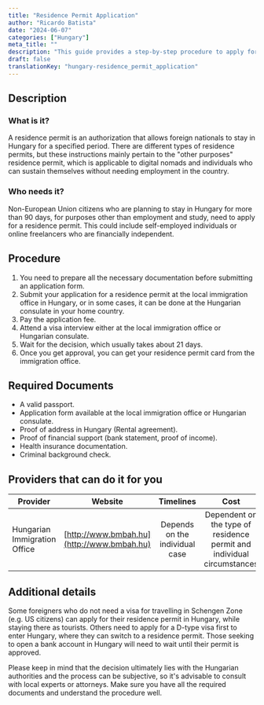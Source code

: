 ```yaml
--- 
title: "Residence Permit Application" 
author: "Ricardo Batista" 
date: "2024-06-07" 
categories: ["Hungary"] 
meta_title: "" 
description: "This guide provides a step-by-step procedure to apply for a residence permit in Hungary." 
draft: false 
translationKey: "hungary-residence_permit_application"
---
```


## Description
### What is it?
A residence permit is an authorization that allows foreign nationals to stay in Hungary for a specified period. There are different types of residence permits, but these instructions mainly pertain to the "other purposes" residence permit, which is applicable to digital nomads and individuals who can sustain themselves without needing employment in the country.

### Who needs it?
Non-European Union citizens who are planning to stay in Hungary for more than 90 days, for purposes other than employment and study, need to apply for a residence permit. This could include self-employed individuals or online freelancers who are financially independent.

## Procedure
1. You need to prepare all the necessary documentation before submitting an application form.
2. Submit your application for a residence permit at the local immigration office in Hungary, or in some cases, it can be done at the Hungarian consulate in your home country.
3. Pay the application fee.
4. Attend a visa interview either at the local immigration office or Hungarian consulate.
5. Wait for the decision, which usually takes about 21 days.
6. Once you get approval, you can get your residence permit card from the immigration office.

## Required Documents
- A valid passport.
- Application form available at the local immigration office or Hungarian consulate.
- Proof of address in Hungary (Rental agreement).
- Proof of financial support (bank statement, proof of income).
- Health insurance documentation.
- Criminal background check.

## Providers that can do it for you

| Provider        |     Website     |     Timelines    |       Cost      |
| --------------- | --------------- |  :-------------: | :-------------: |
| Hungarian Immigration Office     |  [http://www.bmbah.hu](http://www.bmbah.hu)       |      Depends on the individual case      | Dependent on the type of residence permit and individual circumstances       |

## Additional details
Some foreigners who do not need a visa for travelling in Schengen Zone (e.g. US citizens) can apply for their residence permit in Hungary, while staying there as tourists. Others need to apply for a D-type visa first to enter Hungary, where they can switch to a residence permit. Those seeking to open a bank account in Hungary will need to wait until their permit is approved.

Please keep in mind that the decision ultimately lies with the Hungarian authorities and the process can be subjective, so it's advisable to consult with local experts or attorneys. Make sure you have all the required documents and understand the procedure well.
